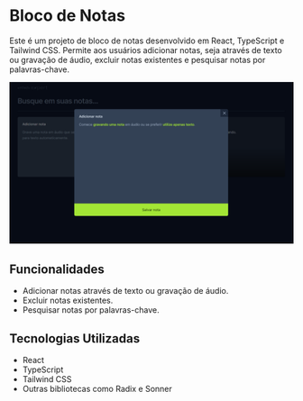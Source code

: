 # Bloco de Notas

Este é um projeto de bloco de notas desenvolvido em React, TypeScript e Tailwind CSS. Permite aos usuários adicionar notas, seja através de texto ou gravação de áudio, excluir notas existentes e pesquisar notas por palavras-chave.

![NotesBoard](image.png)

## Funcionalidades

- Adicionar notas através de texto ou gravação de áudio.
- Excluir notas existentes.
- Pesquisar notas por palavras-chave.

## Tecnologias Utilizadas

- React
- TypeScript
- Tailwind CSS
- Outras bibliotecas como Radix e Sonner

